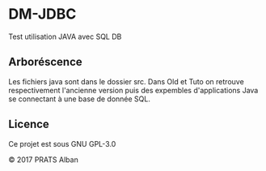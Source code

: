 # DM-JDBC
Test utilisation JAVA avec SQL DB

## Arboréscence
Les fichiers java sont dans le dossier src.
Dans Old et Tuto on retrouve respectivement l'ancienne version puis des expembles d'applications Java se connectant à une base de donnée SQL.

## Licence

Ce projet est sous GNU GPL-3.0

© 2017 PRATS Alban
